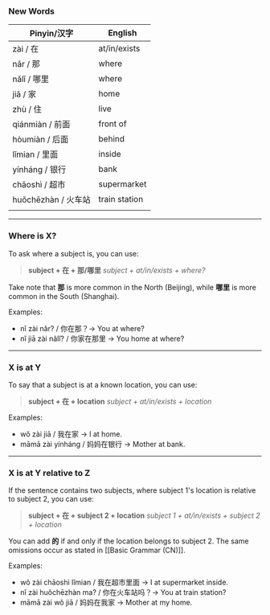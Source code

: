 ### New Words
| Pinyin/汉字        | English       |
| ---------------- | ------------- |
| zài / 在          | at/in/exists  |
| nǎr / 那          | where         |
| nǎlǐ / 哪里        | where         |
| jiā / 家          | home          |
| zhù / 住          | live          |
| qiánmiàn / 前面    | front of      |
| hòumiàn / 后面     | behind        |
| lǐmian / 里面      | inside        |
| yínháng / 银行     | bank          |
| chāoshì / 超市     | supermarket   |
| huǒchēzhàn / 火车站 | train station |
|                  |               |

---
### Where is X?

To ask where a subject is, you can use:

> **subject + 在 + 那/哪里**
> *subject + at/in/exists + where?*

Take note that **那** is more common in the North (Beijing), while **哪里** is more common in the South (Shanghai).

Examples:
- nǐ zài nǎr? / 你在那？→ You at where?
- nǐ jiā zài nǎlǐ? / 你家在那里 → You home at where?

---
### X is at Y

To say that a subject is at a known location, you can use:

>**subject + 在 + location**
> *subject + at/in/exists + location*

Examples:
- wǒ zài jiā / 我在家 → I at home.
- māmā zài yínháng / 妈妈在银行 → Mother at bank. 

---
### X is at Y relative to Z

If the sentence contains two subjects, where subject 1's location is relative to subject 2, you can use:

>**subject + 在 + subject 2 + location**
> *subject 1 + at/in/exists + subject 2 + location*

You can add **的** if and only if the location belongs to subject 2. The same omissions occur as stated in [[Basic Grammar (CN)]].

Examples:
- wǒ zài chāoshì lǐmian / 我在超市里面 → I at supermarket inside.
- nǐ zài huǒchēzhàn ma? / 你在火车站吗？→ You at train station?
- māmā zài wǒ jiā / 妈妈在我家 → Mother at my home.